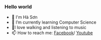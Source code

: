 ### Hello world
- 👋 I'm Hà Sơn
- 🌱 I’m currently learning Computer Science
- 🤩I love walking and listening to music
- 📫 How to reach me: [Facebook](https://www.facebook.com/tran.hason)/ [Youtube](https://www.youtube.com/channel/UClyTT1XMtgfOwqhxM_9cFww)
